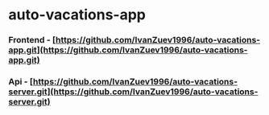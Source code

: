 # auto-vacations-app

### Frontend - [https://github.com/IvanZuev1996/auto-vacations-app.git](https://github.com/IvanZuev1996/auto-vacations-app.git)

### Api - [https://github.com/IvanZuev1996/auto-vacations-server.git](https://github.com/IvanZuev1996/auto-vacations-server.git)
